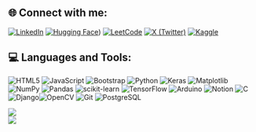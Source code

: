 
## 🌐 Connect with me:
[![LinkedIn](https://img.shields.io/badge/LinkedIn-%230077B5.svg?logo=linkedin&logoColor=white)](https://www.google.com/url?sa=t&source=web&rct=j&opi=89978449&url=https://in.linkedin.com/in/rijo-s-lal-a07230305&ved=2ahUKEwit_eP35OCIAxX1UGwGHXYWFFAQFnoECBQQAQ&usg=AOvVaw04clX_-4h-gQUVEOc9WYhF)
[![Hugging Face](https://img.shields.io/badge/Hugging%20Face-%23FFD400.svg?logo=huggingface&logoColor=black)](https://huggingface.co/RijoSLal))
[![LeetCode](https://img.shields.io/badge/LeetCode-%23FFA116.svg?logo=leetcode&logoColor=black)](https://leetcode.com/u/c9OewYBmSv/)
[![X (Twitter)](https://img.shields.io/badge/X-%231DA1F2.svg?logo=twitter&logoColor=white)](https://x.com/rijo_s_lal)
[![Kaggle](https://img.shields.io/badge/Kaggle-%23056CAB.svg?style=flat&logo=kaggle&logoColor=white)](https://www.kaggle.com/rijoslal)
## 💻 Languages and Tools:
![HTML5](https://img.shields.io/badge/html5-%23E34F26.svg?style=for-the-badge&logo=html5&logoColor=white) ![JavaScript](https://img.shields.io/badge/javascript-%23323330.svg?style=for-the-badge&logo=javascript&logoColor=%23F7DF1E) ![Bootstrap](https://img.shields.io/badge/bootstrap-%238511FA.svg?style=for-the-badge&logo=bootstrap&logoColor=white) ![Python](https://img.shields.io/badge/python-3670A0?style=for-the-badge&logo=python&logoColor=ffdd54) ![Keras](https://img.shields.io/badge/Keras-%23D00000.svg?style=for-the-badge&logo=Keras&logoColor=white) ![Matplotlib](https://img.shields.io/badge/Matplotlib-%23ffffff.svg?style=for-the-badge&logo=Matplotlib&logoColor=black) ![NumPy](https://img.shields.io/badge/numpy-%23013243.svg?style=for-the-badge&logo=numpy&logoColor=white) ![Pandas](https://img.shields.io/badge/pandas-%23150458.svg?style=for-the-badge&logo=pandas&logoColor=white) ![scikit-learn](https://img.shields.io/badge/scikit--learn-%23F7931E.svg?style=for-the-badge&logo=scikit-learn&logoColor=white) ![TensorFlow](https://img.shields.io/badge/TensorFlow-%23FF6F00.svg?style=for-the-badge&logo=TensorFlow&logoColor=white) ![Arduino](https://img.shields.io/badge/-Arduino-00979D?style=for-the-badge&logo=Arduino&logoColor=white) ![Notion](https://img.shields.io/badge/Notion-%23000000.svg?style=for-the-badge&logo=notion&logoColor=white) ![C](https://img.shields.io/badge/c-%2300599C.svg?style=for-the-badge&logo=c&logoColor=white)![Django](https://img.shields.io/badge/django-%23092E20.svg?style=for-the-badge&logo=django&logoColor=white)![OpenCV](https://img.shields.io/badge/OpenCV-%23white.svg?style=for-the-badge&logo=opencv&logoColor=black) 
![Git](https://img.shields.io/badge/Git-%23F05033.svg?style=for-the-badge&logo=git&logoColor=white)
![PostgreSQL](https://img.shields.io/badge/PostgreSQL-%23336791.svg?style=for-the-badge&logo=postgresql&logoColor=white)


![](https://github-readme-stats.vercel.app/api?username=RijoSLal&theme=dark&hide_border=false&include_all_commits=false&count_private=false)<br/>
![](https://github-readme-streak-stats.herokuapp.com/?user=RijoSLal&theme=dark&hide_border=false)<br/>





<!-- Proudly created with GPRM ( https://gprm.itsvg.in ) -->
